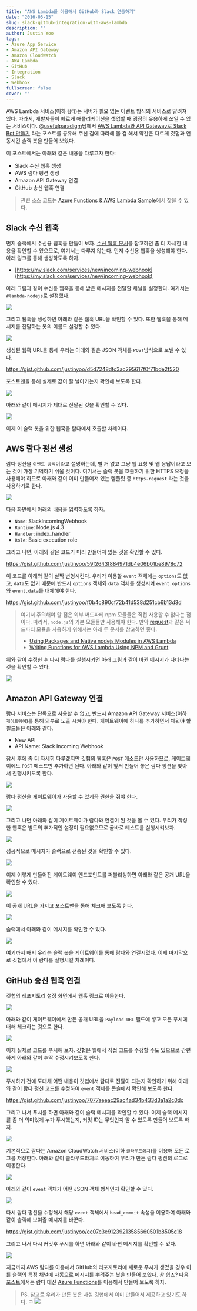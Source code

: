 ```yaml
---
title: "AWS Lambda를 이용해서 GitHub과 Slack 연동하기"
date: "2016-05-15"
slug: slack-github-integration-with-aws-lambda
description: ""
author: Justin Yoo
tags:
- Azure App Service
- Amazon API Gateway
- Amazon CloudWatch
- AWA Lambda
- GitHub
- Integration
- Slack
- Webhook
fullscreen: false
cover: ""
---
```


AWS Lambda 서비스(이하 `람다`)는 서버가 필요 없는 이벤트 방식의 서비스로 알려져 있다. 따라서, 개발자들이 빠르게 애플리케이션을 셋업할 때 굉장히 유용하게 쓰일 수 있는 서비스이다. [@usefulparadigm](http://twitter.com/usefulparadigm)님께서 [AWS Lambda와 API Gateway로 Slack Bot 만들기](http://www.usefulparadigm.com/2016/04/06/creating-a-slack-bot-with-aws-lambda-and-api-gateway) 라는 포스트를 공유해 주신 김에 따라해 볼 겸 해서 약간은 다르게 깃헙과 연동시킨 슬랙 봇을 만들어 보았다.

이 포스트에서는 아래와 같은 내용을 다루고자 한다:

- Slack 수신 웹훅 생성
- AWS 람다 펑션 생성
- Amazon API Gateway 연결
- GitHub 송신 웹훅 연결

> 관련 소스 코드는 [Azure Functions & AWS Lambda Sample](https://github.com/devkimchi/Azure-Functions-AWS-Lambda-Sample)에서 찾을 수 있다.

## Slack 수신 웹훅

먼저 슬랙에서 수신용 웹훅을 만들어 보자. [수신 웹훅 문서](https://api.slack.com/incoming-webhooks)를 참고하면 좀 더 자세한 내용을 확인할 수 있으므로, 여기서는 다루지 않는다. 먼저 수신용 웹훅을 생성해야 한다. 아래 링크를 통해 생성하도록 하자.

- [https://my.slack.com/services/new/incoming-webhook](https://my.slack.com/services/new/incoming-webhook)

아래 그림과 같이 수신용 웹훅을 통해 받은 메시지를 전달할 채널을 설정한다. 여기서는 `#lambda-nodejs`로 설정했다.

![](https://sa0blogs.blob.core.windows.net/aliencube/2016/05/slack-bot-with-aws-lambda-01.png)

그리고 휍훅을 생성하면 아래와 같은 웹훅 URL을 확인할 수 있다. 또한 웹훅을 통해 메시지를 전달하는 봇의 이름도 설정할 수 있다.

![](https://sa0blogs.blob.core.windows.net/aliencube/2016/05/slack-bot-with-aws-lambda-02.png)

생성된 웹훅 URL을 통해 우리는 아래와 같은 JSON 객체를 `POST`방식으로 보낼 수 있다.

https://gist.github.com/justinyoo/d5d7248dfc3ac295617f0f71bde2f520

포스트맨을 통해 실제로 값이 잘 날아가는지 확인해 보도록 한다.

![](https://sa0blogs.blob.core.windows.net/aliencube/2016/05/slack-bot-with-aws-lambda-03.png)

아래와 같이 메시지가 제대로 전달된 것을 확인할 수 있다.

![](https://sa0blogs.blob.core.windows.net/aliencube/2016/05/slack-bot-with-aws-lambda-04.png)

이제 이 슬랙 봇을 위한 웹훅을 람다에서 호출할 차례이다.

## AWS 람다 펑션 생성

람다 펑션을 `이벤트 방식`이라고 설명하는데, 별 거 없고 그냥 웹 요청 및 웹 응답이라고 보는 것이 가장 기억하기 쉬울 것이다. 여기서는 슬랙 봇을 호출하기 위한 HTTPS 요청을 사용해야 하므로 아래와 같이 이미 만들어져 있는 템플릿 중 `https-request` 라는 것을 사용하기로 한다.

![](https://sa0blogs.blob.core.windows.net/aliencube/2016/05/slack-bot-with-aws-lambda-05.png)

다음 화면에서 아래의 내용을 입력하도록 하자.

- `Name`: SlackIncomingWebhook
- `Runtime`: Node.js 4.3
- `Handler`: index\_handler
- `Role`: Basic execution role

그리고 나면, 아래와 같은 코드가 미리 만들어져 있는 것을 확인할 수 있다.

https://gist.github.com/justinyoo/59f2643f884971db4e06b01be8978c72

이 코드를 아래와 같이 살짝 변형시킨다. 우리가 이용할 `event` 객체에는 `options`도 없고, `data`도 없기 때문에 반드시 `options` 객체와 `data` 객체를 생성시켜 `event.options`와 `event.data`를 대체해야 한다.

https://gist.github.com/justinyoo/f0b4c890cf72b41d538d251cb6b13d3d

> 여기서 주의해야 할 점은 외부 써드파티 npm 모듈들은 직접 사용할 수 없다는 점이다. 따라서, `node.js`의 기본 모듈들만 사용해야 한다. 만약 [request](https://github.com/request/request)과 같은 써드파티 모듈을 사용하기 위해서는 아래 두 문서를 참고하면 좋다.
> 
> - [Using Packages and Native nodejs Modules in AWS Lambda](https://aws.amazon.com/blogs/compute/nodejs-packages-in-lambda)
> - [Writing Functions for AWS Lambda Using NPM and Grunt](http://hipsterdevblog.com/blog/2014/12/07/writing-functions-for-aws-lambda-using-npm-and-grunt)

위와 같이 수정한 후 다시 람다를 실행시키면 아래 그림과 같이 바뀐 메시지가 나타나는 것을 확인할 수 있다.

![](https://sa0blogs.blob.core.windows.net/aliencube/2016/05/slack-bot-with-aws-lambda-06.png)

## Amazon API Gateway 연결

람다 서비스는 단독으로 사용할 수 없고, 반드시 Amazon API Gateway 서비스(이하 `게이트웨이`)를 통해 외부로 노출 시켜야 한다. 게이트웨이에 하나를 추가하면서 채워야 할 필드들은 아래와 같다.

- New API
- API Name: Slack Incoming Webhook

잠시 후에 좀 더 자세히 다루겠지만 깃헙의 웹훅은 `POST` 메소드만 사용하므로, 게이트웨이에도 `POST` 메소드만 추가하면 된다. 아래와 같이 앞서 만들어 놓은 람다 펑션을 찾아서 진행시키도록 한다.

![](https://sa0blogs.blob.core.windows.net/aliencube/2016/05/slack-bot-with-aws-lambda-07.png)

람다 펑션을 게이트웨이가 사용할 수 있게끔 권한을 줘야 한다.

![](https://sa0blogs.blob.core.windows.net/aliencube/2016/05/slack-bot-with-aws-lambda-08.png)

그리고 나면 아래와 같이 게이트웨이가 람다와 연결이 된 것을 볼 수 있다. 우리가 작성한 웹훅은 별도의 추가적인 설정이 필요없으므로 곧바로 테스트를 실행시켜보자.

![](https://sa0blogs.blob.core.windows.net/aliencube/2016/05/slack-bot-with-aws-lambda-09.png)

성공적으로 메시지가 슬랙으로 전송된 것을 확인할 수 있다.

![](https://sa0blogs.blob.core.windows.net/aliencube/2016/05/slack-bot-with-aws-lambda-10.png)

이제 이렇게 만들어진 게이트웨이 엔드포인트를 퍼블리싱하면 아래와 같은 공개 URL을 확인할 수 있다.

![](https://sa0blogs.blob.core.windows.net/aliencube/2016/05/slack-bot-with-aws-lambda-11.png)

이 공개 URL을 가지고 포스트맨을 통해 체크해 보도록 한다.

![](https://sa0blogs.blob.core.windows.net/aliencube/2016/05/slack-bot-with-aws-lambda-12.png)

슬랙에서 아래와 같이 메시지를 확인할 수 있다.

![](https://sa0blogs.blob.core.windows.net/aliencube/2016/05/slack-bot-with-aws-lambda-13.png)

여기까지 해서 우리는 슬랙 봇을 게이트웨이를 통해 람다와 연결시켰다. 이제 마지막으로 깃헙에서 이 람다를 실행시킬 차례이다.

## GitHub 송신 웹훅 연결

깃헙의 레포지토리 설정 화면에서 웹훅 링크로 이동한다.

![](https://sa0blogs.blob.core.windows.net/aliencube/2016/05/slack-bot-with-aws-lambda-14.png)

아래와 같이 게이트웨이에서 만든 공개 URL을 `Payload URL` 필드에 넣고 모든 푸시에 대해 체크하는 것으로 한다.

![](https://sa0blogs.blob.core.windows.net/aliencube/2016/05/slack-bot-with-aws-lambda-15.png)

이제 실제로 코드를 푸시해 보자. 깃헙은 웹에서 직접 코드를 수정할 수도 있으므로 간편하게 아래와 같이 후딱 수정시켜보도록 한다.

![](https://sa0blogs.blob.core.windows.net/aliencube/2016/05/slack-bot-with-aws-lambda-16.png)

푸시하기 전에 도대체 어떤 내용이 깃헙에서 람다로 전달이 되는지 확인하기 위해 아래와 같이 람다 펑션 코드를 수정하여 `event` 객체를 콘솔에서 확인해 보도록 한다.

https://gist.github.com/justinyoo/7077aeeac29ac4ad34b433d3a1a2c0dc

그리고 나서 푸시를 하면 아래와 같이 슬랙 메시지를 확인할 수 있다. 이제 슬랙 메시지를 좀 더 의미있게 누가 푸시했는지, 커밋 ID는 무엇인지 알 수 있도록 만들어 보도록 하자.

![](https://sa0blogs.blob.core.windows.net/aliencube/2016/05/slack-bot-with-aws-lambda-17.png)

기본적으로 람다는 Amazon CloudWatch 서비스(이하 `클라우드와치`)를 이용해 모든 로그를 저장한다. 아래와 같이 클라우드와치로 이동하여 우리가 만든 람다 펑션의 로그로 이동한다.

![](https://sa0blogs.blob.core.windows.net/aliencube/2016/05/slack-bot-with-aws-lambda-18.png)

아래와 같이 `event` 객체가 어떤 JSON 객체 형식인지 확인할 수 있다.

![](https://sa0blogs.blob.core.windows.net/aliencube/2016/05/slack-bot-with-aws-lambda-19.png)

다시 람다 펑션을 수정해서 해당 `event` 객체에서 `head_commit` 속성을 이용하여 아래와 같이 슬랙에 보여줄 메시지를 바꾼다.

https://gist.github.com/justinyoo/ec07c3e91239213585660501b8505c18

그리고 나서 다시 커밋후 푸시를 하면 아래와 같이 바뀐 메시지를 확인할 수 있다.

![](https://sa0blogs.blob.core.windows.net/aliencube/2016/05/slack-bot-with-aws-lambda-20.png)

지금까지 AWS 람다를 이용해서 GitHub의 리포지토리에 새로운 푸시가 생겼을 경우 이를 슬랙의 특정 채널에 자동으로 메시지를 뿌려주는 봇을 만들어 보았다. 참 쉽죠? [다음 포스트](http://blog.aliencube.org/ko/2016/05/16/slack-github-integration-with-azure-functions)에서는 람다 대신 [Azure Functions](https://azure.microsoft.com/en-us/services/functions)를 이용해서 만들어 보도록 하자.

> PS. 참고로 우리가 만든 봇은 사실 깃헙에서 이미 만들어서 제공하고 있기도 하다. ㅋ [![](https://sa0blogs.blob.core.windows.net/aliencube/2016/05/slack-bot-with-aws-lambda-21.png)](https://devkimchi.slack.com/apps/A0F7YS2SX-github)
